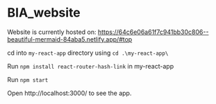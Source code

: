 # BIA_website

Website is currently hosted on: https://64c6e06a61f7c941bb30c806--beautiful-mermaid-84aba5.netlify.app/#top

cd into `my-react-app` directory using `cd .\my-react-app\`

Run `npm install react-router-hash-link` in my-react-app

Run `npm start`

Open http://localhost:3000/ to see the app.

